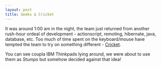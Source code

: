 ```yaml
---
layout: post
title: Geeks & Cricket
---
```


It was around 1:00 am in the night, the team just returned from another rush-hour ordeal of development - actionscript, remoting, hibernate, java, database, etc. Too much of time spent on the keyboard/mouse have tempted the team to try on something different - [Cricket](http://en.wikipedia.org/wiki/Cricket).


You can see coupla IBM Thinkpads lying around, we were about to use them as *Stumps* but somehow decided against that idea!